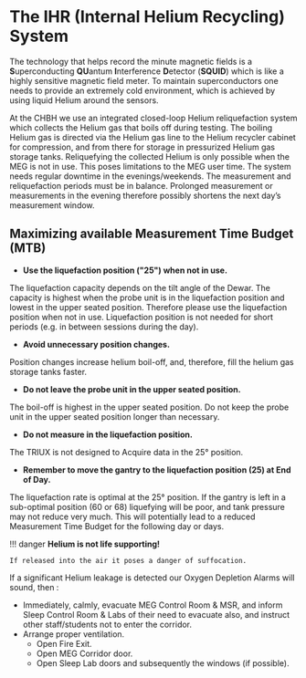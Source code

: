 # The IHR (Internal Helium Recycling) System

The technology that helps record the minute magnetic fields is a **S**uperconducting **QU**antum **I**nterference **D**etector (**SQUID**) which is like a highly sensitive magnetic field meter. To maintain superconductors one needs to provide an extremely cold environment, which is achieved by using liquid Helium around the sensors.

At the CHBH we use an integrated closed-loop Helium reliquefaction system which collects the Helium gas that boils off during testing. The boiling Helium gas is directed via the Helium gas line to the Helium recycler cabinet for compression, and from there for storage in pressurized Helium gas storage tanks. Reliquefying the collected Helium is only possible when the MEG is not in use. This poses limitations to the MEG user time. The system needs regular downtime in the evenings/weekends. The measurement and reliquefaction periods must be in balance. Prolonged measurement or measurements in the evening therefore possibly shortens the next day’s measurement window.

## Maximizing available **M**easurement **T**ime **B**udget (**MTB**)

* **Use the liquefaction position ("25") when not in use.**

The liquefaction capacity depends on the tilt angle of the Dewar. The capacity is highest when the probe unit is in the liquefaction position and lowest in the upper seated position. Therefore please use the liquefaction position when not in use. Liquefaction position is not needed for short periods (e.g. in between sessions during the day).

* **Avoid unnecessary position changes.**

Position changes increase helium boil-off, and, therefore, fill the helium gas storage tanks faster.

* **Do not leave the probe unit in the upper seated position.**

The boil-off is highest in the upper seated position. Do not keep the probe unit in the upper seated position longer than necessary.

* **Do not measure in the liquefaction position.**

The TRIUX is not designed to Acquire data in the 25° position.

* **Remember to move the gantry to the liquefaction position (25) at End of Day.**

The liquefaction rate is optimal at the 25° position. If the gantry is left in a sub-optimal position (60 or 68) liquefying will be poor, and tank pressure may not reduce very much. This will potentially lead to a reduced Measurement Time Budget for the following day or days.

!!! danger
    **Helium is not life supporting!**

    If released into the air it poses a danger of suffocation.

If a significant Helium leakage is detected our Oxygen Depletion Alarms will sound, then :

* Immediately, calmly, evacuate MEG Control Room & MSR, and inform Sleep Control Room & Labs of their need to evacuate also, and instruct other staff/students not to enter the corridor.
* Arrange proper ventilation.
    * Open Fire Exit.
    * Open MEG Corridor door.
    * Open Sleep Lab doors and subsequently the windows (if possible).
